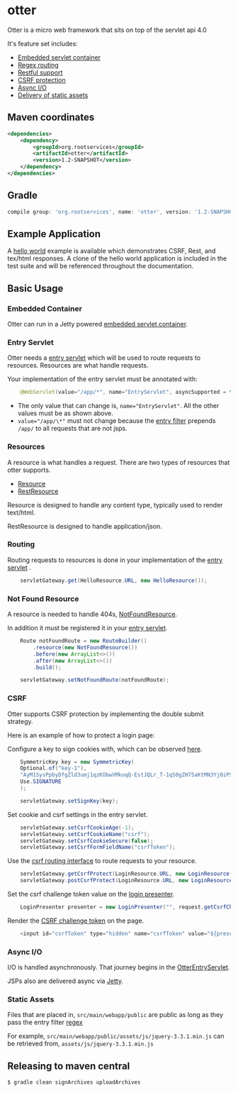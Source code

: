# otter
Otter is a micro web framework that sits on top of the servlet api 4.0 

It's feature set includes:
- [Embedded servlet container](#embedded-container)
- [Regex routing](#routing)
- [Restful support](#resources)
- [CSRF protection](#csrf)
- [Async I/O](#async-i/o)
- [Delivery of static assets](#static-assets)

## Maven coordinates
```xml
<dependencies>
    <dependency>
        <groupId>org.rootservices</groupId>
        <artifactId>otter</artifactId>
        <version>1.2-SNAPSHOT</version>
    </dependency>
</dependencies>
```

## Gradle
```groovy
compile group: 'org.rootservices', name: 'otter', version: '1.2-SNAPSHOT'
```

## Example Application
A [hello world](https://github.com/RootServices/hello-world) example is available which demonstrates CSRF, Rest, and tex/html responses.
A clone of the hello world application is included in the test suite and will be referenced throughout the documentation. 

## Basic Usage

### Embedded Container

Otter can run in a Jetty powered [embedded servlet container](https://github.com/RootServices/otter/blob/development/src/test/java/integration/app/hello/server/HelloServer.java).

### Entry Servlet

Otter needs a [entry servlet](https://github.com/RootServices/otter/blob/development/src/test/java/integration/app/hello/controller/EntryServlet.java) which will be used to route requests to resources. Resources are what handle requests.

Your implementation of the entry servlet must be annotated with:
```java 
    @WebServlet(value="/app/*", name="EntryServlet", asyncSupported = true)
```

- The only value that can change is, `name="EntryServlet"`. All the other values must be as shown above.
- `value="/app/\*"` must not change because the [entry filter](https://github.com/RootServices/otter/blob/development/src/main/java/org/rootservices/otter/servlet/EntryFilter.java) prepends `/app/` to all requests that are not jsps.


### Resources

A resource is what handles a request. There are two types of resources that otter supports.
- [Resource](https://github.com/RootServices/otter/blob/development/src/main/java/org/rootservices/otter/controller/Resource.java)
- [RestResource](https://github.com/RootServices/otter/blob/development/src/main/java/org/rootservices/otter/controller/RestResource.java)

Resource is designed to handle any content type, typically used to render text/html.

RestResource is designed to handle application/json. 

### Routing

Routing requests to resources is done in your implementation of the [entry servlet](https://github.com/RootServices/otter/blob/development/src/test/java/integration/app/hello/controller/EntryServlet.java#L50-L51)
. 

```java
    servletGateway.get(HelloResource.URL, new HelloResource());
```

### Not Found Resource

A resource is needed to handle 404s, [NotFoundResource](https://github.com/RootServices/otter/blob/development/src/test/java/integration/app/hello/controller/NotFoundResource.java).

In addition it must be registered it in your [entry servlet](https://github.com/RootServices/otter/blob/development/src/test/java/integration/app/hello/controller/EntryServlet.java#L41-L47).

```java
    Route notFoundRoute = new RouteBuilder()
        .resource(new NotFoundResource())
        .before(new ArrayList<>())
        .after(new ArrayList<>())
        .build();

    servletGateway.setNotFoundRoute(notFoundRoute);
```

### CSRF

Otter supports CSRF protection by implementing the double submit strategy.

Here is an example of how to protect a login page:

Configure a key to sign cookies with, which can be observed [here](https://github.com/RootServices/otter/blob/development/src/test/java/integration/app/hello/controller/EntryServlet.java#L28-L34).

```java
    SymmetricKey key = new SymmetricKey(
    Optional.of("key-1"),
    "AyM1SysPpbyDfgZld3umj1qzKObwVMkoqQ-EstJQLr_T-1qS0gZH75aKtMN3Yj0iPS4hcgUuTwjAzZr1Z9CAow",
    Use.SIGNATURE
    );

    servletGateway.setSignKey(key);
```

Set cookie and csrf settings in the entry servlet. 
```java
    servletGateway.setCsrfCookieAge(-1);
    servletGateway.setCsrfCookieName("csrf");
    servletGateway.setCsrfCookieSecure(false);
    servletGateway.setCsrfFormFieldName("csrfToken");
```

Use the [csrf routing interface](https://github.com/RootServices/otter/blob/development/src/test/java/integration/app/hello/controller/EntryServlet.java#L52-L53) to route requests to your resource.

```java
    servletGateway.getCsrfProtect(LoginResource.URL, new LoginResource());
    servletGateway.postCsrfProtect(LoginResource.URL, new LoginResource());
```

Set the csrf challenge token value on the [login presenter](https://github.com/RootServices/otter/blob/development/src/test/java/integration/app/hello/controller/LoginResource.java#L18).
```java
    LoginPresenter presenter = new LoginPresenter("", request.getCsrfChallenge().get());
```

Render the [CSRF challenge token](https://github.com/RootServices/otter/blob/development/src/test/java/integration/app/webapp/WEB-INF/jsp/login.jsp#L12) on the page.
```java
    <input id="csrfToken" type="hidden" name="csrfToken" value="${presenter.getCsrfChallengeToken()}" / >
```

### Async I/O
I/O is handled asynchronously. That journey begins in the [OtterEntryServlet](https://github.com/RootServices/otter/blob/development/src/main/java/org/rootservices/otter/servlet/OtterEntryServlet.java#L33).

JSPs also are delivered async via [Jetty](https://github.com/RootServices/otter/blob/development/src/main/java/org/rootservices/otter/server/container/builder/WebAppContextBuilder.java#L82).

### Static Assets

Files that are placed in, `src/main/webapp/public` are public as long as they pass the entry filter [regex](https://github.com/RootServices/otter/blob/development/src/main/java/org/rootservices/otter/servlet/EntryFilter.java#L19)

For example, `src/main/webapp/public/assets/js/jquery-3.3.1.min.js` can be retrieved from, `assets/js/jquery-3.3.1.min.js`


## Releasing to maven central
```bash
$ gradle clean signArchives uploadArchives
```
